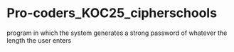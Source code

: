 # Pro-coders_KOC25_cipherschools
program in which the system generates a strong password of whatever the length the user enters
